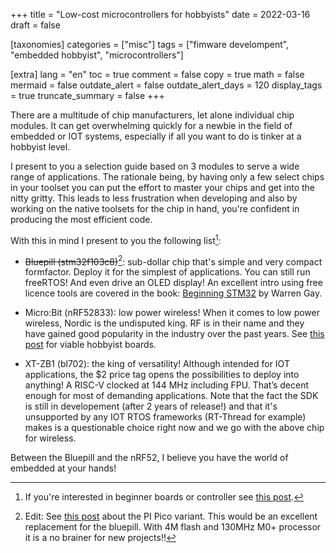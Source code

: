 +++
title = "Low-cost microcontrollers for hobbyists"
date = 2022-03-16
draft = false

[taxonomies]
categories = ["misc"]
tags = ["fimware develompent", "embedded hobbyist", "microcontrollers"]

[extra]
lang = "en"
toc = true
comment = false
copy = true
math = false
mermaid = false
outdate_alert = false
outdate_alert_days = 120
display_tags = true
truncate_summary = false
+++

There are a multitude of chip manufacturers, let alone individual chip modules. It can get overwhelming quickly for a newbie in the field of embedded or IOT systems, especially if all you want to do is tinker at a hobbyist level.

I present to you a selection guide based on 3 modules to serve a wide range of applications. The rationale being, by having only a few select chips in your toolset you can put the effort to master your chips and get into the nitty gritty. This leads to less frustration when developing and also by working on the native toolsets for the chip in hand, you're confident in producing the most efficient code.

With this in mind I present to you the following list[^2]:

- ~~Bluepill (stm32f103c8)~~[^1]: sub-dollar chip that's simple and very compact formfactor. Deploy it for the simplest of applications. You can still run freeRTOS! And even drive an OLED display! An excellent intro using free licence tools are covered in the book: [Beginning STM32](https://link.springer.com/book/10.1007/978-1-4842-3624-6) by Warren Gay.

- Micro:Bit (nRF52833): low power wireless! When it comes to low power wireless, Nordic is the undisputed king. RF is in their name and they have gained good popularity in the industry over the past years. See [this post](@/blog/micro_bit_breakout.md) for viable hobbyist boards.

- XT-ZB1 (bl702): the king of versatility! Although intended for IOT applications, the $2 price tag opens the possibilities to deploy into anything! A RISC-V clocked at 144 MHz including FPU. That’s decent enough for most of demanding applications. Note that the fact the SDK is still in developement (after 2 years of release!) and that it's unsupported by any IOT RTOS frameworks (RT-Thread for example) makes is a questionable choice right now and we go with the above chip for wireless.


Between the Bluepill and the nRF52, I believe you have the world of embedded at your hands!

[^2]: If you're interested in beginner boards or controller see [this post](@/blog/begin_embedded.md).

[^1]:Edit: See [this post](@/blog/pico_4m.md) about the PI Pico variant. This would be an excellent replacement for the bluepill. With 4M flash and 130MHz M0+ processor it is a no brainer for new projects!!
